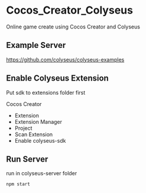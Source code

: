 # Cocos_Creator_Colyseus
Online game create using Cocos Creator and Colyseus 
 
 
## Example Server
https://github.com/colyseus/colyseus-examples

## Enable Colyseus Extension
Put sdk to extensions folder first

Cocos Creator
- Extension
- Extension Manager
- Project
- Scan Extension
- Enable colyseus-sdk

## Run Server 
 run in colyseus-server folder

```
npm start
```
